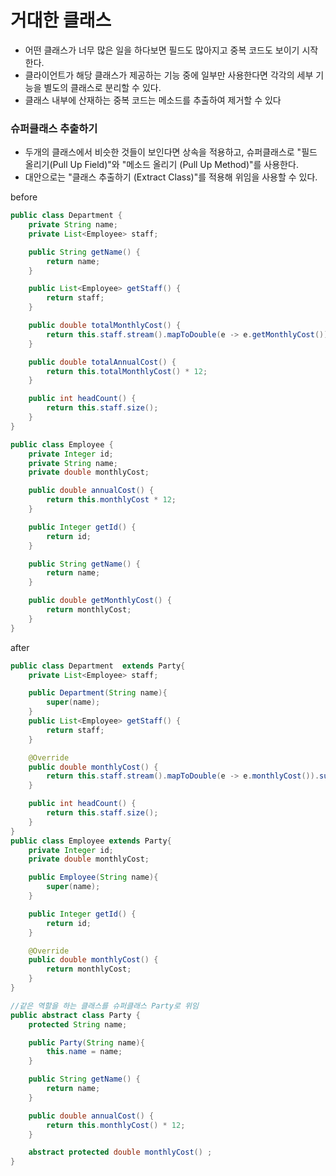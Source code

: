 # 거대한 클래스
- 어떤 클래스가 너무 많은 일을 하다보면 필드도 많아지고 중복 코드도 보이기 시작한다. 
- 클라이언트가 해당 클래스가 제공하는 기능 중에 일부만 사용한다면 각각의 세부 기능을 별도의 클래스로 분리할 수 있다. 
- 클래스 내부에 산재하는 중복 코드는 메소드를 추출하여 제거할 수 있다

### 슈퍼클래스 추출하기
- 두개의 클래스에서 비슷한 것들이 보인다면 상속을 적용하고, 슈퍼클래스로 "필드 올리기(Pull Up Field)"와 "메소드 올리기 (Pull Up Method)"를 사용한다. 
- 대안으로는 "클래스 추출하기 (Extract Class)"를 적용해 위임을 사용할 수 있다. 

before

```java
public class Department {
    private String name;
    private List<Employee> staff;

    public String getName() {
        return name;
    }

    public List<Employee> getStaff() {
        return staff;
    }

    public double totalMonthlyCost() {
        return this.staff.stream().mapToDouble(e -> e.getMonthlyCost()).sum();
    }

    public double totalAnnualCost() {
        return this.totalMonthlyCost() * 12;
    }

    public int headCount() {
        return this.staff.size();
    }
}

public class Employee {
    private Integer id;
    private String name;
    private double monthlyCost;

    public double annualCost() {
        return this.monthlyCost * 12;
    }

    public Integer getId() {
        return id;
    }

    public String getName() {
        return name;
    }

    public double getMonthlyCost() {
        return monthlyCost;
    }
}
```

after

```java
public class Department  extends Party{
    private List<Employee> staff;

    public Department(String name){
        super(name);
    }
    public List<Employee> getStaff() {
        return staff;
    }

    @Override
    public double monthlyCost() {
        return this.staff.stream().mapToDouble(e -> e.monthlyCost()).sum();
    }

    public int headCount() {
        return this.staff.size();
    }
}
public class Employee extends Party{
    private Integer id;
    private double monthlyCost;

    public Employee(String name){
        super(name);
    }

    public Integer getId() {
        return id;
    }

    @Override
    public double monthlyCost() {
        return monthlyCost;
    }
}

//같은 역할을 하는 클래스를 슈퍼클래스 Party로 위임
public abstract class Party {
    protected String name;

    public Party(String name){
        this.name = name;
    }

    public String getName() {
        return name;
    }

    public double annualCost() {
        return this.monthlyCost() * 12;
    }

    abstract protected double monthlyCost() ;
}
```
